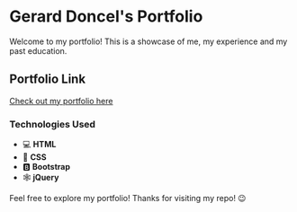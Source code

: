 # Gerard Doncel's Portfolio

Welcome to my portfolio! This is a showcase of me, my experience and my past education.

## Portfolio Link
[Check out my portfolio here](https://gerarddoncel.com/)

### Technologies Used

- 💻 **HTML**
- 🎨 **CSS**
- 🅱️ **Bootstrap**
- 🕸️ **jQuery**

Feel free to explore my portfolio! Thanks for visiting my repo! 😉
